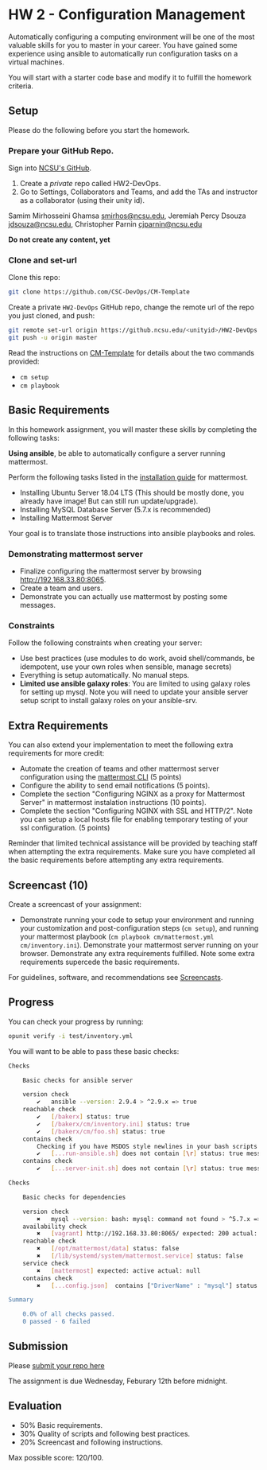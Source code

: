 # HW 2 - Configuration Management

Automatically configuring a computing environment will be one of the most valuable skills for you to master in your career.  You have gained some experience using ansible to automatically run configuration tasks on a virtual machines.

You will start with a starter code base and modify it to fulfill the homework criteria.

## Setup

Please do the following before you start the homework.

### Prepare your GitHub Repo.

Sign into [NCSU's GitHub](https://github.ncsu.edu/).

1. Create a *private* repo called HW2-DevOps. 
2. Go to Settings, Collaborators and Teams, and add the TAs and instructor as a collaborator (using their unity id).

Samim Mirhosseini Ghamsa <smirhos@ncsu.edu>, Jeremiah Percy Dsouza <jdsouza@ncsu.edu>, Christopher Parnin <cjparnin@ncsu.edu>

**Do not create any content, yet**

### Clone and set-url

Clone this repo:

```bash
git clone https://github.com/CSC-DevOps/CM-Template
```

Create a private `HW2-DevOps` GitHub repo, change the remote url of the repo you just cloned, and push:

```bash
git remote set-url origin https://github.ncsu.edu/<unityid>/HW2-DevOps
git push -u origin master
```

Read the instructions on [CM-Template](https://github.com/CSC-DevOps/CM-Template) for details about the two commands provided:

* `cm setup`
* `cm playbook`

## Basic Requirements

In this homework assignment, you will master these skills by completing the following tasks:

**Using ansible**, be able to automatically configure a server running mattermost.

Perform the following tasks listed in the [installation guide](https://docs.mattermost.com/install/install-ubuntu-1804.html) for mattermost. 

* Installing Ubuntu Server 18.04 LTS (This should be mostly done, you already have image! But can still run update/upgrade).
* Installing MySQL Database Server (5.7.x is recommended)
* Installing Mattermost Server

Your goal is to translate those instructions into ansible playbooks and roles.

### Demonstrating mattermost server

* Finalize configuring the mattermost server by browsing http://192.168.33.80:8065.
* Create a team and users. 
* Demonstrate you can actually use mattermost by posting some messages.

### Constraints 

Follow the following constraints when creating your server:

  - Use best practices (use modules to do work, avoid shell/commands, be idempotent, use your own roles when sensible, manage secrets)
  - Everything is setup automatically. No manual steps.
  - **Limited use ansible galaxy roles**: You are limited to using galaxy roles for setting up mysql. Note you will need to update your ansible server setup script to install galaxy roles on your ansible-srv.

## Extra Requirements

You can also extend your implementation to meet the following extra requirements for more credit:

* Automate the creation of teams and other mattermost server configuration using the [mattermost CLI](https://docs.mattermost.com/administration/command-line-tools.html) (5 points)
* Configure the ability to send email notifications (5 points).
* Complete the section "Configuring NGINX as a proxy for Mattermost Server" in mattermost instalation instructions (10 points).
* Complete the section "Configuring NGINX with SSL and HTTP/2". Note you can setup a local hosts file for enabling temporary testing of your ssl configuration. (5 points)

Reminder that limited technical assistance will be provided by teaching staff when attempting the extra requirements. Make sure you have completed all the basic requirements before attempting any extra requirements.

## Screencast (10)

Create a screencast of your assignment:

* Demonstrate running your code to setup your environment and running your customization and post-configuration steps (`cm setup`), and running your mattermost playbook (`cm playbook cm/mattermost.yml cm/inventory.ini`). Demonstrate your mattermost server running on your browser. Demonstrate any extra requirements fulfilled. Note some extra requirements supercede the basic requirements.

For guidelines, software, and recommendations see [Screencasts](Screencasts.md).

## Progress

You can check your progress by running:
```bash
opunit verify -i test/inventory.yml
```

You will want to be able to pass these basic checks:

```bash
Checks

	Basic checks for ansible server

	version check
	    ✔   ansible --version: 2.9.4 > ^2.9.x => true 
	reachable check
	    ✔   [/bakerx] status: true
	    ✔   [/bakerx/cm/inventory.ini] status: true
	    ✔   [/bakerx/cm/foo.sh] status: true
	contains check
		Checking if you have MSDOS style newlines in your bash scripts. Fix with dos2unix
	    ✔   [...run-ansible.sh] does not contain [\r] status: true message: NA
	contains check
	    ✔   [...server-init.sh] does not contain [\r] status: true message: NA

Checks

	Basic checks for dependencies

	version check
	    ✖   mysql --version: bash: mysql: command not found > ^5.7.x => false 
	availability check
	    ✖   [vagrant] http://192.168.33.80:8065/ expected: 200 actual: ECONNREFUSED
	reachable check
	    ✖   [/opt/mattermost/data] status: false
	    ✖   [/lib/systemd/system/mattermost.service] status: false
	service check
	    ✖   [mattermost] expected: active actual: null
	contains check
	    ✖   [...config.json]  contains ["DriverName" : "mysql"] status: false message: Error: file doesn't exist

Summary

	0.0% of all checks passed.
	0 passed · 6 failed
```

## Submission

Please [submit your repo here](https://docs.google.com/forms/d/e/1FAIpQLSewVxFQt4OhkcbYeDKy7NgkMyZkye2xtZXAaimFd1EF-sQ-Ow/viewform?usp=sf_link)

The assignment is due Wednesday, Feburary 12th before midnight.

## Evaluation

- 50% Basic requirements.
- 30% Quality of scripts and following best practices.
- 20% Screencast and following instructions.

Max possible score: 120/100.

